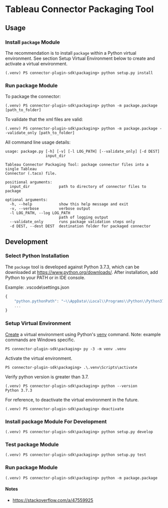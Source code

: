 # Tableau Connector Packaging Tool

## Usage

### Install `package` Module
The recommendation is to install `package` within a Python virtual environment. See section Setup Virtual Environment below to create and activate a virtual environment.

```
(.venv) PS connector-plugin-sdk\packaging> python setup.py install
```

### Run package Module

To package the connector:
```
(.venv) PS connector-plugin-sdk\packaging> python -m package.package [path_to_folder]
```

To validate that the xml files are valid:
```
(.venv) PS connector-plugin-sdk\packaging> python -m package.package --validate_only [path_to_folder]
```

All command line usage details:
```
usage: package.py [-h] [-v] [-l LOG_PATH] [--validate_only] [-d DEST]
                  input_dir

Tableau Connector Packaging Tool: package connector files into a single Tableau
Connector (.taco) file.

positional arguments:
  input_dir             path to directory of connector files to package

optional arguments:
  -h, --help            show this help message and exit
  -v, --verbose         verbose output
  -l LOG_PATH, --log LOG_PATH
                        path of logging output
  --validate_only       runs package validation steps only
  -d DEST, --dest DEST  destination folder for packaged connector
```

## Development

### Select Python Installation
The `package` tool is developed against Python 3.7.3, which can be downloaded at https://www.python.org/downloads/. After installation, add Python to your PATH or in IDE console.

Example: .vscode\settings.json
```javascript
{
    "python.pythonPath": "~\\AppData\\Local\\Programs\\Python\\Python37-32\\python.exe",
    ...
}
```
### Setup Virtual Environment
[Create](https://packaging.python.org/tutorials/installing-packages/#creating-virtual-environments) a virtual environment using Python's [venv](https://docs.python.org/3/library/venv.html) command. Note: example commands are Windows specific.
```
PS connector-plugin-sdk\packaging> py -3 -m venv .venv
```

Activate the virtual environment.
```
PS connector-plugin-sdk\packaging> .\.venv\Scripts\activate
```

Verify python version is greater than 3.7.
```
(.venv) PS connector-plugin-sdk\packaging> python --version
Python 3.7.3
```

For reference, to deactivate the virtual environment in the future.
```
(.venv) PS connector-plugin-sdk\packaging> deactivate
```

### Install package Module For Development
```
(.venv) PS connector-plugin-sdk\packaging> python setup.py develop
```

### Test package Module

```
(.venv) PS connector-plugin-sdk\packaging> python setup.py test
```

### Run package Module

```
(.venv) PS connector-plugin-sdk\packaging> python -m package.package
```

#### Notes
- https://stackoverflow.com/a/47559925
